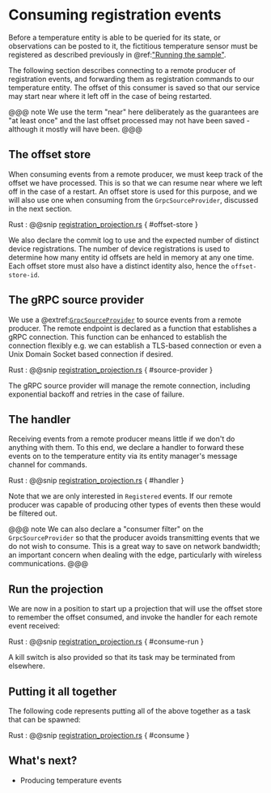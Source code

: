 # Consuming registration events

Before a temperature entity is able to be queried for its state, or observations can be posted to it, the fictitious
temperature sensor must be registered as described previously in @ref:["Running the sample"](2-running.md).

The following section describes connecting to a remote producer of registration events, and forwarding them as registration commands to 
our temperature entity. The offset of this consumer is saved so that our service may start near where it left off in 
the case of being restarted.

@@@ note
We use the term "near" here deliberately as the guarantees are "at least once" and the last offset processed may
not have been saved - although it mostly will have been.
@@@

## The offset store

When consuming events from a remote producer, we must keep track of the offset we have processed. This is
so that we can resume near where we left off in the case of a restart. An offset store is used for this purpose, and we
will also use one when consuming from the `GrpcSourceProvider`, discussed in the next section.

Rust
:  @@snip [registration_projection.rs](/samples/grpc/iot-service-rs/backend/src/registration_projection.rs) { #offset-store }
 
We also declare the commit log to use and the expected number of distinct device registrations. 
The number of device registrations is used to determine how many entity id offsets are held in memory at any one time.
Each offset store must also have a distinct identity also, hence the `offset-store-id`.

## The gRPC source provider

We use a @extref:[`GrpcSourceProvider`](akka-edge-rs-api:akka_projection_rs_grpc/consumer/struct.GrpcSourceProvider.html) to source events from a remote producer. The remote endpoint is declared as a function
that establishes a gRPC connection. This function can be enhanced to establish the connection flexibly e.g. we can
establish a TLS-based connection or even a Unix Domain Socket based connection if desired.

Rust
:  @@snip [registration_projection.rs](/samples/grpc/iot-service-rs/backend/src/registration_projection.rs) { #source-provider }

The gRPC source provider will manage the remote connection, including exponential backoff and retries in the case 
of failure.

## The handler

Receiving events from a remote producer means little if we don't do anything with them. To this end, we declare a 
handler to forward these events on to the temperature entity via its entity manager's message channel for commands.

Rust
:  @@snip [registration_projection.rs](/samples/grpc/iot-service-rs/backend/src/registration_projection.rs) { #handler }

Note that we are only interested in `Registered` events. If our remote producer was capable of producing other types of
events then these would be filtered out.

@@@ note
We can also declare a "consumer filter" on the `GrpcSourceProvider` so that the producer avoids transmitting events
that we do not wish to consume. This is a great way to save on network bandwidth; an important concern when dealing with
the edge, particularly with wireless communications.
@@@

## Run the projection

We are now in a position to start up a projection that will use the offset store to remember the offset consumed, and
invoke the handler for each remote event received:

Rust
:  @@snip [registration_projection.rs](/samples/grpc/iot-service-rs/backend/src/registration_projection.rs) { #consume-run }

A kill switch is also provided so that its task may be terminated from elsewhere.

## Putting it all together

The following code represents putting all of the above together as a task that can be spawned:

Rust
:  @@snip [registration_projection.rs](/samples/grpc/iot-service-rs/backend/src/registration_projection.rs) { #consume }

## What's next?

* Producing temperature events
